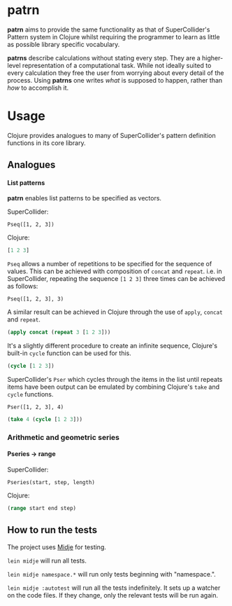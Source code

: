 # patrn

**patrn** aims to provide the same functionality as that of SuperCollider's
Pattern system in Clojure whilst requiring the programmer to learn as little as
possible library specific vocabulary. 

**patrns** describe calculations without stating every step.
They are a higher-level representation of a computational task.
While not ideally suited to every calculation they free the user from worrying
about every detail of the process.
Using **patrns** one writes *what* is supposed to happen, rather than *how* to
accomplish it.

# Usage

Clojure provides analogues to many of SuperCollider's pattern definition
functions in its core library.

## Analogues

#### List patterns

**patrn** enables list patterns to be specified as vectors.

SuperCollider:
```
Pseq([1, 2, 3])
```

Clojure:
```clojure
[1 2 3]
```

`Pseq` allows a number of repetitions to be specified for the sequence of
values. This can be achieved with composition of `concat` and `repeat`. 
i.e. in SuperCollider, repeating the sequence `[1 2 3]` three times can be
achieved as follows:
```
Pseq([1, 2, 3], 3)
```
A similar result can be achieved in Clojure through the use of `apply`, `concat`
and `repeat`.
```clojure
(apply concat (repeat 3 [1 2 3]))
```

It's a slightly different procedure to create an infinite sequence, Clojure's
built-in `cycle` function can be used for this.
```clojure
(cycle [1 2 3])
```

SuperCollider's `Pser` which cycles through the items in the list until repeats
items have been output can be emulated by combining Clojure's `take` and
`cycle` functions.
```
Pser([1, 2, 3], 4)
```

```clojure
(take 4 (cycle [1 2 3]))
```


### Arithmetic and geometric series

#### Pseries -> range

SuperCollider:
```
Pseries(start, step, length)
```

Clojure:
```clojure
(range start end step)
```


## How to run the tests

The project uses [Midje](https://github.com/marick/Midje/) for testing.

`lein midje` will run all tests.

`lein midje namespace.*` will run only tests beginning with "namespace.".

`lein midje :autotest` will run all the tests indefinitely. It sets up a
watcher on the code files. If they change, only the relevant tests will be
run again.
